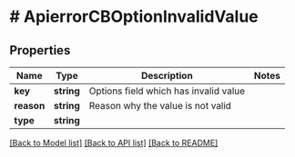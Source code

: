 # # ApierrorCBOptionInvalidValue

## Properties

Name | Type | Description | Notes
------------ | ------------- | ------------- | -------------
**key** | **string** | Options field which has invalid value |
**reason** | **string** | Reason why the value is not valid |
**type** | **string** |  |

[[Back to Model list]](../../README.md#models) [[Back to API list]](../../README.md#endpoints) [[Back to README]](../../README.md)
